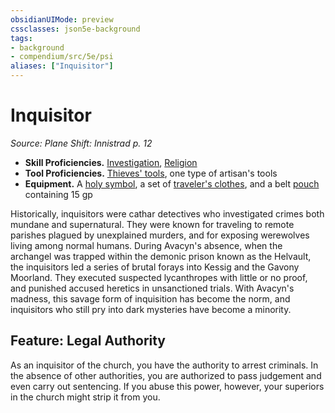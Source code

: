 ```yaml
---
obsidianUIMode: preview
cssclasses: json5e-background
tags:
- background
- compendium/src/5e/psi
aliases: ["Inquisitor"]
---
```

# Inquisitor
*Source: Plane Shift: Innistrad p. 12*  

- **Skill Proficiencies.** [Investigation](Mechanics/Rules/skills.md#Investigation), [Religion](Mechanics/Rules/skills.md#Religion)  
- **Tool Proficiencies.** [Thieves' tools](Mechanics/items/thieves-tools.md), one type of artisan's tools  
- **Equipment.** A [holy symbol](Mechanics/items/holy-symbol.md), a set of [traveler's clothes](Mechanics/items/travelers-clothes.md), and a belt [pouch](Mechanics/items/pouch.md) containing 15 gp  

Historically, inquisitors were cathar detectives who investigated crimes both mundane and supernatural. They were known for traveling to remote parishes plagued by unexplained murders, and for exposing werewolves living among normal humans. During Avacyn's absence, when the archangel was trapped within the demonic prison known as the Helvault, the inquisitors led a series of brutal forays into Kessig and the Gavony Moorland. They executed suspected lycanthropes with little or no proof, and punished accused heretics in unsanctioned trials. With Avacyn's madness, this savage form of inquisition has become the norm, and inquisitors who still pry into dark mysteries have become a minority.

## Feature: Legal Authority

As an inquisitor of the church, you have the authority to arrest criminals. In the absence of other authorities, you are authorized to pass judgement and even carry out sentencing. If you abuse this power, however, your superiors in the church might strip it from you.